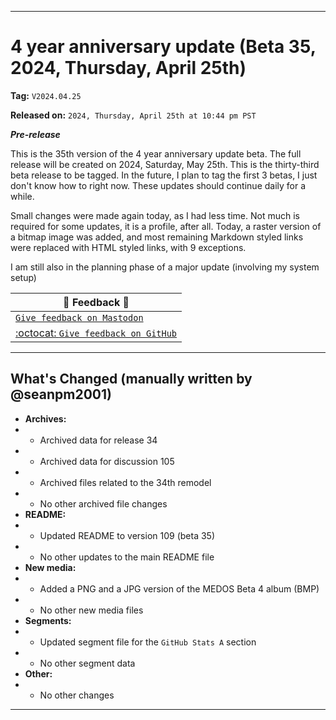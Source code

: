 
***

# 4 year anniversary update (Beta 35, 2024, Thursday, April 25th)

**Tag:** `V2024.04.25`

**Released on:** `2024, Thursday, April 25th at 10:44 pm PST`

***Pre-release***

This is the 35th version of the 4 year anniversary update beta. The full release will be created on 2024, Saturday, May 25th. This is the thirty-third beta release to be tagged. In the future, I plan to tag the first 3 betas, I just don't know how to right now. These updates should continue daily for a while.

Small changes were made again today, as I had less time. Not much is required for some updates, it is a profile, after all. Today, a raster version of a bitmap image was added, and most remaining Markdown styled links were replaced with HTML styled links, with 9 exceptions.

I am still also in the planning phase of a major update (involving my system setup)

| 📣️ Feedback 💬️ |
|---|
| [`Give feedback on Mastodon`](https://techhub.social/deck/@seanpm2001/112237731368032617) |
| [:octocat: `Give feedback on GitHub`](https://github.com/seanpm2001/seanpm2001/discussions/106/) |

---

## What's Changed (manually written by @seanpm2001)

- **Archives:**
- - Archived data for release 34
- - Archived data for discussion 105
- - Archived files related to the 34th remodel
- - No other archived file changes
- **README:**
- - Updated README to version 109 (beta 35)
- - No other updates to the main README file
- **New media:**
- - Added a PNG and a JPG version of the MEDOS Beta 4 album (BMP)
- - No other new media files
- **Segments:**
- - Updated segment file for the `GitHub Stats A` section
- - No other segment data
- **Other:**
- - No other changes

***
